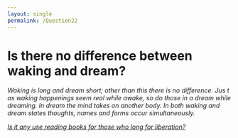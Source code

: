 ```yaml
---
layout: single
permalink: /Question22
---
```

# Is there no difference between waking and dream?

_Waking is long and dream short; other than this there is no difference. Jus t as waking happenings seem real while awake, so do those in a dream while dreaming.
In dream the mind takes on another body. In both waking and dream states thoughts, names and forms occur simultaneously._

[_Is it any use reading books for those who long for liberation?_](/Question23)
